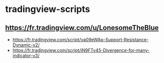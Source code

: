 # tradingview-scripts

## https://fr.tradingview.com/u/LonesomeTheBlue

* https://fr.tradingview.com/script/va09eWAp-Support-Resistance-Dynamic-v2/
* https://fr.tradingview.com/script/iN9FTv45-Divergence-for-many-indicator-v3/
